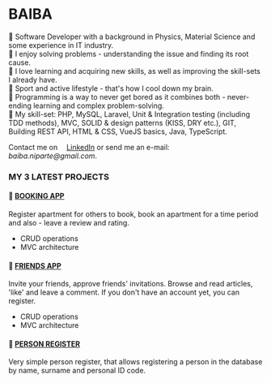 # BAIBA

🔸 Software Developer with a background in Physics, Material Science and some experience in IT industry.  
🔸 I enjoy solving problems - understanding the issue and finding its root cause.  
🔸 I love learning and acquiring new skills, as well as improving the skill-sets I already have.  
🔸 Sport and active lifestyle - that's how I cool down my brain.  
🔸 Programming is a way to never get bored as it combines both - never-ending learning and complex problem-solving.  
🔸 My skill-set: PHP, MySQL, Laravel, Unit & Integration testing (including TDD methods), MVC, 
SOLID & design patterns (KISS, DRY etc.), GIT, Building REST API, HTML & CSS, VueJS basics, Java, TypeScript.

Contact me on <img src="https://cdn-icons-png.flaticon.com/512/174/174857.png" width="10">
[LinkedIn](https://www.linkedin.com/in/baiba-niparte/)
or send me an e-mail:
<img src="https://upload.wikimedia.org/wikipedia/commons/thumb/7/7e/Gmail_icon_%282020%29.svg/1024px-Gmail_icon_%282020%29.svg.png" width="10">
_baiba.niparte@gmail.com_.

### MY 3 LATEST PROJECTS

#### 🔸 [BOOKING APP](https://github.com/BaibaNi/BookingApp)

Register apartment for others to book, book an apartment for a time period and also - 
leave a review and rating.
- CRUD operations
- MVC architecture

#### 🔸 [FRIENDS APP](https://github.com/BaibaNi/FriendsApp)

Invite your friends, approve friends' invitations. 
Browse and read articles, 'like' and leave a comment.
If you don't have an account yet, you can register.
- CRUD operations
- MVC architecture

#### 🔸 [PERSON REGISTER](https://github.com/BaibaNi/personRegister_separate_files)

Very simple person register, that allows registering a person in the database by name, 
surname and personal ID code.

[//]: # (### ARCHIVE:)

[//]: # (#### 🔸 [Sign-up and Log-in page]&#40;https://github.com/BaibaNi/SignLogIn&#41;)

[//]: # ()
[//]: # (So far, one of the voluminous projects &#40;in terms of code amount&#41; I have been working on. )

[//]: # (During this project I learned a lot: installing MySQL and other tools to manage the database, )

[//]: # (creating forms that permit a user to log-in or sign-up, formatting HTML forms with CSS.)

[//]: # ()
[//]: # (#### 🔸 [Stock Markets]&#40;https://github.com/BaibaNi/stockAPI&#41;)

[//]: # ()
[//]: # (Follow the Stock Market trends and search the ones you have the most interest in. )

[//]: # (Project using APIs with a very simple interface.)

